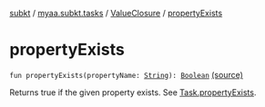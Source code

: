 [subkt](../../index.md) / [myaa.subkt.tasks](../index.md) / [ValueClosure](index.md) / [propertyExists](./property-exists.md)

# propertyExists

`fun propertyExists(propertyName: `[`String`](https://kotlinlang.org/api/latest/jvm/stdlib/kotlin/-string/index.html)`): `[`Boolean`](https://kotlinlang.org/api/latest/jvm/stdlib/kotlin/-boolean/index.html) [(source)](https://github.com/Myaamori/SubKt/blob/0.1.19/src/main/kotlin/myaa/subkt/tasks/tasks.kt#L508)

Returns true if the given property exists. See [Task.propertyExists](../org.gradle.api.-task/property-exists.md).

